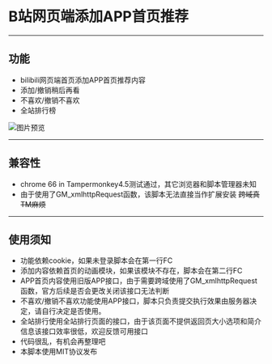 B站网页端添加APP首页推荐
=========================

-------------------------
## 功能

- bilibili网页端首页添加APP首页推荐内容
- 添加/撤销稍后再看
- 不喜欢/撤销不喜欢
- 全站排行榜

![图片预览](https://greasyfork.org/system/screenshots/screenshots/000/011/183/original/QQ截图20180524035005.jpg)

-------------------------
## 兼容性

- chrome 66 in Tampermonkey4.5测试通过，其它浏览器和脚本管理器未知
- 由于使用了GM_xmlhttpRequest函数，该脚本无法直接当作扩展安装 ~~跨域真TM麻烦~~

-------------------------
## 使用须知


- 功能依赖cookie，如果未登录脚本会在第一行FC
- 添加内容依赖首页的动画模块，如果该模块不存在，脚本会在第二行FC
- APP首页内容使用旧版APP接口，由于需要跨域使用了GM_xmlhttpRequest函数，官方后续是否会更改关闭该接口无法判断
- 不喜欢/撤销不喜欢功能使用APP接口，脚本只负责提交执行效果由服务器决定，请自行决定是否使用。
- 全站排行使用全站排行页面的接口，由于该页面不提供返回页大小选项和简介信息该接口效率很低，欢迎反馈可用接口
- 代码很乱，有机会再整理吧
- 本脚本使用MIT协议发布